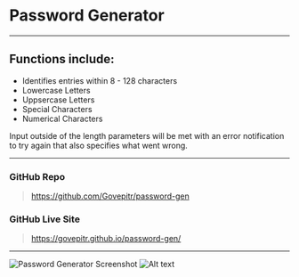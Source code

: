 # Password Generator
---

## Functions include:

- Identifies entries within 8 - 128 characters
- Lowercase Letters
- Uppsercase Letters
- Special Characters
- Numerical Characters

Input outside of the length parameters will be met with an error notification to try again that also specifies what went wrong.

---

### GitHub Repo

> https://github.com/Govepitr/password-gen

### GitHub Live Site

> https://govepitr.github.io/password-gen/

---

![Password Generator Screenshot](main/Screenshot.png?raw=true "Screenshot")
![Alt text](/relative/path/to/img.jpg?raw=true "Optional Title")
